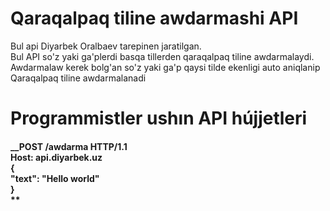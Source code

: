 <h1>Qaraqalpaq tiline awdarmashi API</h1>
<p>Bul api Diyarbek Oralbaev tarepinen jaratilgan.<br> Bul API so'z yaki ga'plerdi basqa tillerden qaraqalpaq tiline awdarmalaydi. <br>Awdarmalaw kerek bolg'an so'z yaki ga'p qaysi tilde ekenligi auto aniqlanip Qaraqalpaq tiline awdarmalanadi</p>
<h1>Programmistler ushın API hújjetleri</h1>
<h4> __POST  /awdarma  HTTP/1.1<br>
Host: api.diyarbek.uz 
<br>
{<br>
  "text": "Hello world"<br>
}<br>**
</h4>
